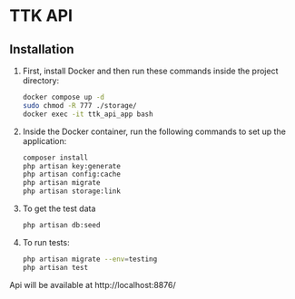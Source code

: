 # TTK API

## Installation

1. First, install Docker and then run these commands inside the project directory:

   ```bash
   docker compose up -d
   sudo chmod -R 777 ./storage/
   docker exec -it ttk_api_app bash
2. Inside the Docker container, run the following commands to set up the application:
   ```bash
   composer install
   php artisan key:generate
   php artisan config:cache
   php artisan migrate
   php artisan storage:link
4. To get the test data
   ```bash
   php artisan db:seed
5. To run tests:
    ```bash
    php artisan migrate --env=testing
    php artisan test
Api will be available at http://localhost:8876/


